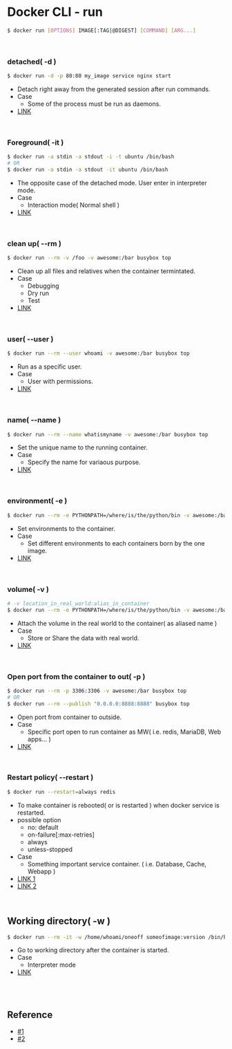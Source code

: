 # Docker CLI - run

```bash
$ docker run [OPTIONS] IMAGE[:TAG|@DIGEST] [COMMAND] [ARG...]
```
<br/>

### detached( -d )
```bash
$ docker run -d -p 80:80 my_image service nginx start
```
* Detach right away from the generated session after run commands.
* Case
  * Some of the process must be run as daemons.
* [LINK](https://docs.docker.com/engine/reference/run/#detached--d)

<br/>

### Foreground( -it )
```bash
$ docker run -a stdin -a stdout -i -t ubuntu /bin/bash
# OR
$ docker run -a stdin -a stdout -it ubuntu /bin/bash
```
* The opposite case of the detached mode. User enter in interpreter mode.
* Case
  * Interaction mode( Normal shell )
* [LINK](https://docs.docker.com/engine/reference/run/#foreground)

<br/>

### clean up( --rm )
```bash
$ docker run --rm -v /foo -v awesome:/bar busybox top
```
* Clean up all files and relatives when the container termintated.
* Case
  * Debugging
  * Dry run
  * Test
* [LINK](https://docs.docker.com/engine/reference/run/#clean-up---rm)

<br/>

### user( --user )
```bash
$ docker run --rm --user whoami -v awesome:/bar busybox top
```
* Run as a specific user. 
* Case
  * User with permissions.
* [LINK](https://docs.docker.com/engine/reference/run/#user)

<br/>

### name( --name )
```bash
$ docker run --rm --name whatismyname -v awesome:/bar busybox top
```
* Set the unique name to the running container.
* Case
  * Specify the name for variaous purpose.
* [LINK](https://docs.docker.com/engine/reference/run/#name---name)

<br/>

### environment( -e )
```bash
$ docker run --rm -e PYTHONPATH=/where/is/the/python/bin -v awesome:/bar busybox top
```
* Set environments to the container.
* Case
  * Set different environments to each containers born by the one image.
* [LINK](https://docs.docker.com/engine/reference/run/#env-environment-variables)

<br/>

### volume( -v )
```bash
# -v location_in_real_world:alias_in_container
$ docker run --rm -e PYTHONPATH=/where/is/the/python/bin -v awesome:/bar busybox top
```
* Attach the volume in the real world to the container( as aliased name )
* Case
  * Store or Share the data with real world.
* [LINK](https://docs.docker.com/engine/reference/run/#volume-shared-filesystems)

<br/>

### Open port from the container to out( -p )
```bash
$ docker run --rm -p 3306:3306 -v awesome:/bar busybox top
# OR
$ docker run --rm --publish "0.0.0.0:8888:8888" busybox top
```
* Open port from container to outside.
* Case
  * Specific port open to run container as MW( i.e. redis, MariaDB, Web apps... )
* [LINK](https://docs.docker.com/engine/reference/run/#expose-incoming-ports)

<br/>

### Restart policy( --restart )
```bash
$ docker run --restart=always redis
```
* To make container is rebooted( or is restarted ) when docker service is restarted.
* possible option
  * no: default
  * on-failure[:max-retries]
  * always
  * unless-stopped
* Case
  * Something important service container. ( i.e. Database, Cache, Webapp )
* [LINK 1](https://docs.docker.com/engine/reference/run/#restart-policies---restart)
* [LINK 2](https://jamesu.dev/posts/2019/12/19/starting-container-automatically/)

<br/>

## Working directory( -w )
```bash
$ docker run --rm -it -w /home/whoami/oneoff someofimage:version /bin/bash
```
* Go to working directory after the container is started.
* Case
  * Interpreter mode
* [LINK](https://docs.docker.com/engine/reference/run/#workdir)

<br/><br/>

## Reference
  * [#1](https://docs.docker.com/engine/reference/run/)
  * [#2](https://nicewoong.github.io/development/2017/10/09/basic-usage-for-docker/)